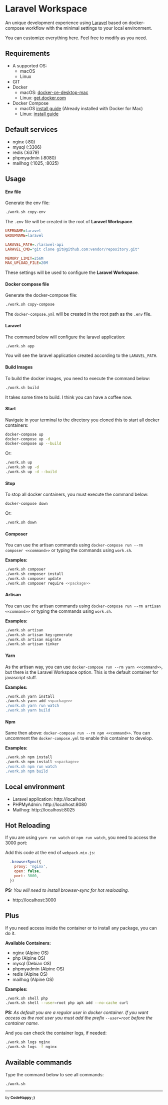 # Laravel Workspace

An unique development experience using [Laravel](https//laravel.com) based on docker-compose workflow with the minimal settings to your local environment.

You can customize everything here. Feel free to modify as you need.

## Requirements

- A supported OS:
    - macOS
    - Linux
- GIT
- Docker
  - macOS: [docker-ce-desktop-mac](https://hub.docker.com/editions/community/docker-ce-desktop-mac)
  - Linux: [get.docker.com](https://get.docker.com)
- Docker Compose
    - macOS [install guide](https://docs.docker.com/compose/install/#install-compose-on-macos) (Already installed with Docker for Mac)
    - Linux: [install guide](https://docs.docker.com/compose/install/#install-compose-on-linux-systems)

## Default services

- nginx (:80)
- mysql (:3306)
- redis (:6379)
- phpmyadmin (:8080)
- mailhog (:1025, :8025)

## Usage

#### Env file

Generate the env file:

```bash
./work.sh copy-env
```

The `.env` file will be created in the root of **Laravel Workspace**.

```ini
USERNAME=laravel
GROUPNAME=laravel

LARAVEL_PATH=./laravel-api
LARAVEL_CMD="git clone git@github.com:vendor/repository.git"

MEMORY_LIMIT=256M
MAX_UPLOAD_FILE=20M
```

These settings will be used to configure the **Laravel Workspace**.

#### Docker compose file

Generate the docker-compose file:

```bash
./work.sh copy-compose
```

The `docker-compose.yml` will be created in the root path as the `.env` file.

#### Laravel

The command below will configure the laravel application:

```bash
./work.sh app
```

You will see the laravel application created according to the `LARAVEL_PATH`.

#### Build Images

To build the docker images, you need to execute the command below:

```bash
./work.sh build
```

It takes some time to build. I think you can have a coffee now.

#### Start

Navigate in your terminal to the directory you cloned this to start all docker containers:

```bash
docker-compose up
docker-compose up -d
docker-compose up --build
```

Or:

```bash
./work.sh up
./work.sh up -d
./work.sh up -d --build
```

#### Stop

To stop all docker containers, you must execute the command below:

```bash
docker-compose down
```
Or:

```bash
./work.sh down
```

#### Composer

You can use the artisan commands using `docker-compose run --rm composer <<command>>` or typing the commands using `work.sh`.

**Examples:**

```bash
./work.sh composer
./work.sh composer install
./work.sh composer update
./work.sh composer require <<package>>
```

#### Artisan

You can use the artisan commands using `docker-compose run --rm artisan <<command>>` or typing the commands using `work.sh`.

**Examples:**

```bash
./work.sh artisan
./work.sh artisan key:generate
./work.sh artisan migrate
./work.sh artisan tinker
```

#### Yarn

As the artisan way, you can use `docker-compose run --rm yarn <<command>>`, but there is the Laravel Workspace option. This is the default container for javascript stuff.

**Examples:**

```bash
./work.sh yarn install
./work.sh yarn add <<package>>
./work.sh yarn run watch
./work.sh yarn build
```

#### Npm

Same then above: `docker-compose run --rm npm <<command>>`. You can uncomment the `docker-compose.yml` to enable this container to develop.

**Examples:**

```bash
./work.sh npm install
./work.sh npm install <<package>>
./work.sh npm run watch
./work.sh npm build
```

## Local environment

- Laravel application: http://localhost
- PHPMyAdmin: http://localhost:8080
- Mailhog: http://localhost:8025

## Hot Reloading

If you are using `yarn run watch` or `npm run watch`, you need to access the 3000 port:

Add this code at the end of `webpack.mix.js`:

```js
  .browserSync({
    proxy: 'nginx',
    open: false,
    port: 3000,
  })
```

**PS:** *You will need to install browser-sync for hot realoading.*

- http://localhost:3000

## Plus

If you need access inside the container or to install any package, you can do it.

**Available Containers:**

- nginx (Alpine OS)
- php (Alpine OS)
- mysql (Debian OS)
- phpmyadmin (Alpine OS)
- redis (Alpine OS)
- mailhog (Alpine OS)

**Examples:**

```bash
./work.sh shell php
./work.sh shell --user=root php apk add --no-cache curl
```

**PS:** *As default you are a regular user in docker container. If you want access as the root user you must add the prefix `--user=root` before the container name.*

And you can check the container logs, if needed:

```bash
./work.sh logs nginx
./work.sh logs -f nginx
```

## Available commands

Type the command below to see all commands:

```bash
./work.sh
```

---

<sub>by **CodeHappy ;)**</sub>
